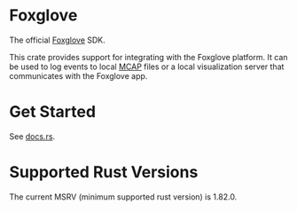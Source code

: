 # Foxglove

The official [Foxglove] SDK.

This crate provides support for integrating with the Foxglove platform. It can be used to log
events to local [MCAP] files or a local visualization server that communicates with the
Foxglove app.

[Foxglove]: https://docs.foxglove.dev/
[MCAP]: https://mcap.dev/

# Get Started

See [docs.rs](https://docs.rs/foxglove).

# Supported Rust Versions

The current MSRV (minimum supported rust version) is 1.82.0.
